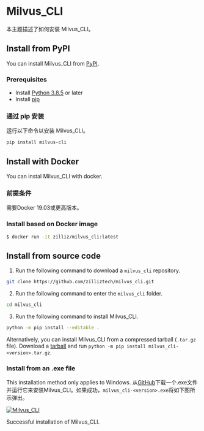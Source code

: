 
Milvus_CLI
===

本主题描述了如何安装 Milvus_CLI。

Install from PyPI
-----------------

You can install Milvus_CLI from [PyPI](https://pypi.org/project/milvus-cli/).

### Prerequisites

* Install [Python 3.8.5](https://www.python.org/downloads/release/python-385/) or later
* Install [pip](https://pip.pypa.io/en/stable/installation/)

### 通过 pip 安装

运行以下命令以安装 Milvus_CLI。

```bash
pip install milvus-cli

```

Install with Docker
-------------------

You can instal Milvus_CLI with docker.

### 前提条件

需要Docker 19.03或更高版本。

### Install based on Docker image

```bash
$ docker run -it zilliz/milvus_cli:latest

```

Install from source code
------------------------

1. Run the following command to download a `milvus_cli` repository.

```bash
git clone https://github.com/zilliztech/milvus_cli.git

```

2. Run the following command to enter the `milvus_cli` folder.

```bash
cd milvus_cli

```

3. Run the following command to install Milvus_CLI.

```bash
python -m pip install --editable .

```

Alternatively, you can install Milvus_CLI from a compressed tarball (`.tar.gz` file). Download a [tarball](https://github.com/zilliztech/milvus_cli/releases) and run `python -m pip install milvus_cli-<version>.tar.gz`.

### Install from an .exe file

 This installation method only applies to Windows. 
从[GitHub](https://github.com/zilliztech/milvus_cli/releases)下载一个.exe文件并运行它来安装Milvus_CLI。如果成功，`milvus_cli-<version>.exe`将如下图所示弹出。

[![Milvus_CLI](https://milvus.io/static/1d3bb27ed7d7cdf6f670d8d41f3c669a/1263b/milvus_cli_exe.png "Successful installation of Milvus_CLI.")](https://milvus.io/static/1d3bb27ed7d7cdf6f670d8d41f3c669a/20bbc/milvus_cli_exe.png)

Successful installation of Milvus_CLI.

